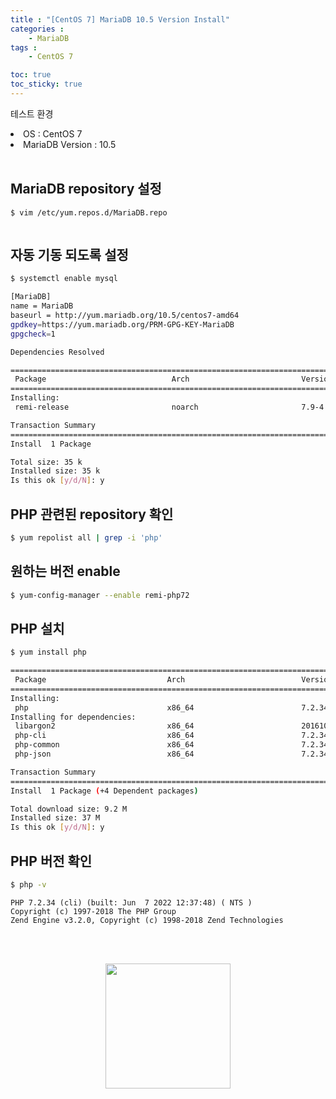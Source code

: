 ```yaml
---
title : "[CentOS 7] MariaDB 10.5 Version Install"
categories : 
    - MariaDB
tags :
    - CentOS 7

toc: true
toc_sticky: true
---
```



테스트 환경<br>
<li>OS : CentOS 7</li>
<li>MariaDB Version : 10.5</li>
<br>

## MariaDB repository 설정
```bash
$ vim /etc/yum.repos.d/MariaDB.repo
```
```bash

```

## 자동 기동 되도록 설정
```bash
$ systemctl enable mysql
```
```bash
[MariaDB]
name = MariaDB
baseurl = http://yum.mariadb.org/10.5/centos7-amd64
gpdkey=https://yum.mariadb.org/PRM-GPG-KEY-MariaDB
gpgcheck=1
```
```bash
Dependencies Resolved

====================================================================================================================================================
 Package                            Arch                         Version                                Repository                             Size
====================================================================================================================================================
Installing:
 remi-release                       noarch                       7.9-4.el7.remi                         /remi-release-7                        35 k

Transaction Summary
====================================================================================================================================================
Install  1 Package

Total size: 35 k
Installed size: 35 k
Is this ok [y/d/N]: y
```

## PHP 관련된 repository 확인
```bash
$ yum repolist all | grep -i 'php'
```

## 원하는 버전 enable
```bash
$ yum-config-manager --enable remi-php72
```

## PHP 설치
```bash
$ yum install php
```
```bash
====================================================================================================================================================
 Package                           Arch                          Version                                    Repository                         Size
====================================================================================================================================================
Installing:
 php                               x86_64                        7.2.34-11.el7.remi                         remi-php72                        3.2 M
Installing for dependencies:
 libargon2                         x86_64                        20161029-3.el7                             epel                               23 k
 php-cli                           x86_64                        7.2.34-11.el7.remi                         remi-php72                        4.8 M
 php-common                        x86_64                        7.2.34-11.el7.remi                         remi-php72                        1.1 M
 php-json                          x86_64                        7.2.34-11.el7.remi                         remi-php72                         69 k

Transaction Summary
====================================================================================================================================================
Install  1 Package (+4 Dependent packages)

Total download size: 9.2 M
Installed size: 37 M
Is this ok [y/d/N]: y
```

## PHP 버전 확인
```bash
$ php -v
```
```
PHP 7.2.34 (cli) (built: Jun  7 2022 12:37:48) ( NTS )
Copyright (c) 1997-2018 The PHP Group
Zend Engine v3.2.0, Copyright (c) 1998-2018 Zend Technologies
```
<br><br>
<div style="text-align:center;">
<img src="https://github.com/hyundo0630/hyundo0630.github.io/blob/main/images/%EA%B0%90%EC%82%AC%ED%95%A9%EB%8B%88%EB%8B%A4.gif?raw=true" width="200" height="200">
</div>